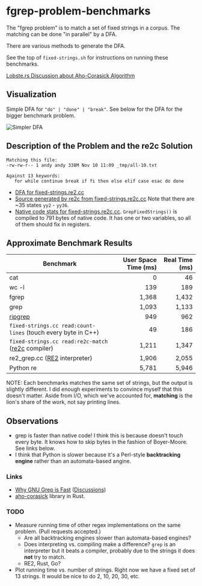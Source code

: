 # fgrep-problem-benchmarks

The "fgrep problem" is to match a set of fixed strings in a corpus.  The
matching can be done "in parallel" by a DFA.

There are various methods to generate the DFA.

See the top of `fixed-strings.sh` for instructions on running these benchmarks.

[Lobste.rs Discussion about Aho-Corasick Algorithm](https://lobste.rs/s/fq8uil/aho_corasick)

## Visualization

Simple DFA for `"do" | "done" | "break"`.  See below for the DFA for the bigger
benchmark problem.

![Simpler DFA](https://raw.githubusercontent.com/oilshell/blog-code/master/fgrep-problem-benchmarks/_gen/trie.png)

## Description of the Problem and the re2c Solution

```
Matching this file:
-rw-rw-r-- 1 andy andy 338M Nov 10 11:09 _tmp/all-10.txt

Against 13 keywords:
   for while continue break if fi then else elif case esac do done
```

- [DFA for fixed-strings.re2.cc](//raw.githubusercontent.com/oilshell/blog-code/master/fgrep-problem-benchmarks/_gen/fixed-strings.png)
- [Source generated by
re2c from fixed-strings.re2c.cc](//github.com/oilshell/blog-code/blob/master/fgrep-problem-benchmarks/_gen/fixed-strings.cc)
Note that there are ~35 states `yy2` - `yy36`.
- [Native code stats for
  fixed-strings.re2c.cc](//raw.githubusercontent.com/oilshell/blog-code/master/fgrep-problem-benchmarks/_gen/code-size.txt).
  `GrepFixedStrings()` is compiled to 791 bytes of native code.  It has one or
  two variables, so all of them should fix in registers.

## Approximate Benchmark Results

| Benchmark | User Space Time (ms) | Real Time (ms) |
| --- | ---: | ---: |
| cat | 0 | 46 |
| wc -l | 139 | 189 |
| fgrep | 1,368  | 1,432 |
| grep | 1,093 | 1,133 |
| [ripgrep][] | 949 | 962 |
| `fixed-strings.cc read:count-lines` (touch every byte in C++) | 49 | 186 |
| `fixed-strings.cc read:re2c-match` ([re2c][] compiler) | 1,211 | 1,347 |
| re2_grep.cc ([RE2][] interpreter) | 1,906 | 2,055 |
| Python re | 5,781 | 5,946 |

[re2c]: http://re2c.org/
[RE2]: https://github.com/google/re2
[ripgrep]: https://github.com/BurntSushi/ripgrep

NOTE: Each benchmarks matches the same set of strings, but the output is
slightly different.  I did enough experiments to convince myself that this
doesn't matter.  Aside from I/O, which we've accounted for, **matching** is the
lion's share of the work, not say printing lines.

## Observations

- grep is faster than native code!  I think this is because doesn't touch every
  byte.  It knows how to skip bytes in the fashion of Boyer-Moore.  See links
  below.
- I think that Python is slower because it's a Perl-style **backtracking
  engine** rather than an automata-based angine.

### Links

- [Why GNU Grep is Fast](https://lists.freebsd.org/pipermail/freebsd-current/2010-August/019310.html) ([Discussions](https://news.ycombinator.com/item?id=12351140))
- [aho-corasick](https://github.com/BurntSushi/aho-corasick) library in Rust.

### TODO

- Measure running time of other regex implementations on the same problem.
  (Pull requests accepted.)
  - Are all backtracking engines slower than automata-based engines?
  - Does interpreting vs. compiling make a difference?  `grep` is an
    interpreter but it beats a compiler, probably due to the strings it does
    **not** try to match.
  - RE2, Rust, Go?
- Plot running time vs. number of strings.  Right now we have a fixed set of 13
  strings.  It would be nice to do 2, 10, 20, 30, etc.

